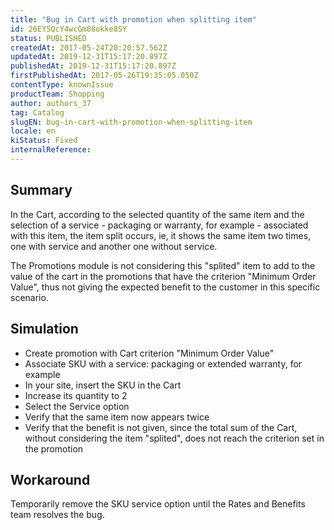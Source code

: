 ```yaml
---
title: "Bug in Cart with promotion when splitting item"
id: 26EY5QcY4wcGm88okke8SY
status: PUBLISHED
createdAt: 2017-05-24T20:20:57.562Z
updatedAt: 2019-12-31T15:17:20.897Z
publishedAt: 2019-12-31T15:17:20.897Z
firstPublishedAt: 2017-05-26T19:35:05.050Z
contentType: knownIssue
productTeam: Shopping
author: authors_37
tag: Catalog
slugEN: bug-in-cart-with-promotion-when-splitting-item
locale: en
kiStatus: Fixed
internalReference: 
---
```


## Summary

In the Cart, according to the selected quantity of the same item and the selection of a service - packaging or warranty, for example - associated with this item, the item split occurs, ie, it shows the same item two times, one with service and another one without service.

The Promotions module is not considering this "splited" item to add to the value of the cart in the promotions that have the criterion "Minimum Order Value", thus not giving the expected benefit to the customer in this specific scenario.

## Simulation

- Create promotion with Cart criterion "Minimum Order Value"
- Associate SKU with a service: packaging or extended warranty, for example
- In your site, insert the SKU in the Cart
- Increase its quantity to 2
- Select the Service option
- Verify that the same item now appears twice
- Verify that the benefit is not given, since the total sum of the Cart, without considering the item "splited", does not reach the criterion set in the promotion

## Workaround

Temporarily remove the SKU service option until the Rates and Benefits team resolves the bug.

